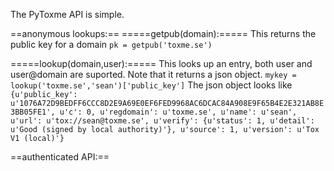 The PyToxme API is simple.

==anonymous lookups:==
=====getpub(domain):=====
This returns the public key for a domain
``pk = getpub('toxme.se')``

=====lookup(domain,user):=====
This looks up an entry, both user and user@domain are suported. Note that it returns a json object.
``mykey = lookup('toxme.se','sean')['public_key']``
The json object looks like ``{u'public_key': u'1076A72D9BEDFF6CCC8D2E9A69E0EF6FED9968AC6DCAC84A908E9F65B4E2E321AB8E3BB05FE1', u'c': 0, u'regdomain': u'toxme.se', u'name': u'sean', u'url': u'tox://sean@toxme.se', u'verify': {u'status': 1, u'detail': u'Good (signed by local authority)'}, u'source': 1, u'version': u'Tox V1 (local)'}``

==authenticated API:==
